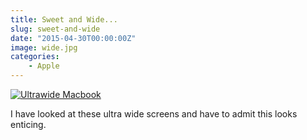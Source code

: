 ```yaml
---
title: Sweet and Wide...
slug: sweet-and-wide
date: "2015-04-30T00:00:00Z"
image: wide.jpg
categories:
    - Apple
---
```


[![Ultrawide Macbook](https://farm8.staticflickr.com/7599/16616199274_7509fe9fbf.jpg)](https://www.flickr.com/photos/48126477@N05/16616199274)

I have looked at these ultra wide screens and have to admit this looks enticing.
